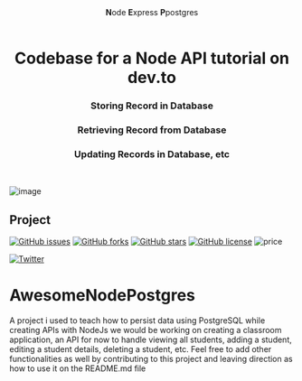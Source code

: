 <div align="center"><strong>N</strong>ode <strong>E</strong>xpress <strong>P</strong>postgres 
</div>
  
<h1 align="center"><strong>Codebase for a Node API tutorial on dev.to</strong></h1>
<h3 align="center">Storing Record in Database</h3>
<h3 align="center">Retrieving Record from Database</h3>
<h3 align="center">Updating Records in Database, etc</h3>
<br />



![image](https://user-images.githubusercontent.com/14821816/47576850-65dcc600-d93d-11e8-9b70-93754a902a84.png)





## Project


[![GitHub issues](https://img.shields.io/github/issues/ogwurujohnson/AwesomeNodePostgres.svg)](https://github.com/ogwurujohnson/AwesomeNodePostgres/issues)
[![GitHub forks](https://img.shields.io/github/forks/ogwurujohnson/AwesomeNodePostgres.svg)](https://github.com/ogwurujohnson/AwesomeNodePostgres/network)
[![GitHub stars](https://img.shields.io/github/stars/ogwurujohnson/AwesomeNodePostgres.svg)](https://github.com/ogwurujohnson/AwesomeNodePostgres/stargazers)
[![GitHub license](https://img.shields.io/github/license/ogwurujohnson/AwesomeNodePostgres.svg)](https://github.com/ogwurujohnson/AwesomeNodePostgres/blob/master/LICENSE)
![price](https://img.shields.io/badge/Price-Free-green.svg)


[![Twitter](https://img.shields.io/twitter/url/https/github.com/ogwurujohnson/AwesomeNodePostgres.svg?style=social)](https://twitter.com/intent/tweet?text=Wow:&url=https%3A%2F%2Fgithub.com%2Falan345%2Fnaperg)




# AwesomeNodePostgres
A project i used to teach how to persist data using PostgreSQL while creating APIs with NodeJs
we would be working on  creating a classroom application, an API for now to handle viewing all students, adding a student, editing a student details, deleting a student, etc.  Feel free to add other functionalities as well by contributing to this project and leaving direction as how to use it on the README.md file
